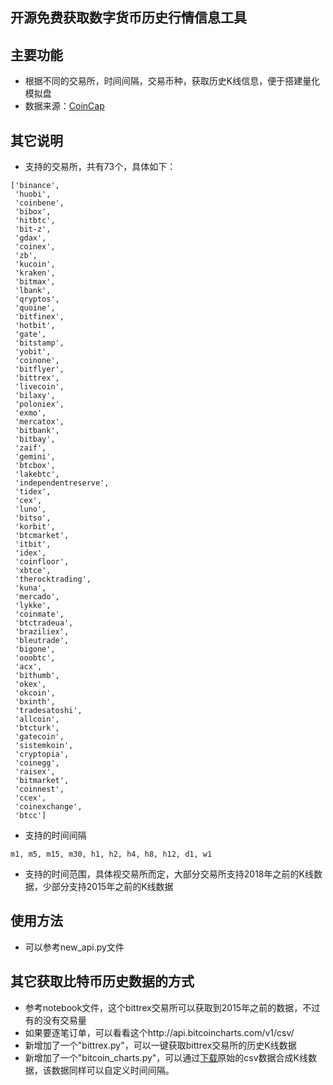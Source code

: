 ## 开源免费获取数字货币历史行情信息工具

## 主要功能

- 根据不同的交易所，时间间隔，交易币种，获取历史K线信息，便于搭建量化模拟盘
- 数据来源：[CoinCap](https://docs.coincap.io/?version=latest#51da64d7-b83b-4fac-824f-3f06b6c8d944)

## 其它说明

- 支持的交易所，共有73个，具体如下：

```shell
['binance',
 'huobi',
 'coinbene',
 'bibox',
 'hitbtc',
 'bit-z',
 'gdax',
 'coinex',
 'zb',
 'kucoin',
 'kraken',
 'bitmax',
 'lbank',
 'qryptos',
 'quoine',
 'bitfinex',
 'hotbit',
 'gate',
 'bitstamp',
 'yobit',
 'coinone',
 'bitflyer',
 'bittrex',
 'livecoin',
 'bilaxy',
 'poloniex',
 'exmo',
 'mercatox',
 'bitbank',
 'bitbay',
 'zaif',
 'gemini',
 'btcbox',
 'lakebtc',
 'independentreserve',
 'tidex',
 'cex',
 'luno',
 'bitso',
 'korbit',
 'btcmarket',
 'itbit',
 'idex',
 'coinfloor',
 'xbtce',
 'therocktrading',
 'kuna',
 'mercado',
 'lykke',
 'coinmate',
 'btctradeua',
 'braziliex',
 'bleutrade',
 'bigone',
 'ooobtc',
 'acx',
 'bithumb',
 'okex',
 'okcoin',
 'bxinth',
 'tradesatoshi',
 'allcoin',
 'btcturk',
 'gatecoin',
 'sistemkoin',
 'cryptopia',
 'coinegg',
 'raisex',
 'bitmarket',
 'coinnest',
 'ccex',
 'coinexchange',
 'btcc']
```

- 支持的时间间隔

```shell
m1, m5, m15, m30, h1, h2, h4, h8, h12, d1, w1
```

- 支持的时间范围，具体视交易所而定，大部分交易所支持2018年之前的K线数据，少部分支持2015年之前的K线数据

## 使用方法

- 可以参考new_api.py文件

## 其它获取比特币历史数据的方式

- 参考notebook文件，这个bittrex交易所可以获取到2015年之前的数据，不过有的没有交易量
- 如果要逐笔订单，可以看看这个http://api.bitcoincharts.com/v1/csv/
- 新增加了一个"bittrex.py"，可以一键获取bittrex交易所的历史K线数据
- 新增加了一个"bitcoin_charts.py"，可以通过[下载](http://api.bitcoincharts.com/v1/csv/)原始的csv数据合成K线数据，该数据同样可以自定义时间间隔。
